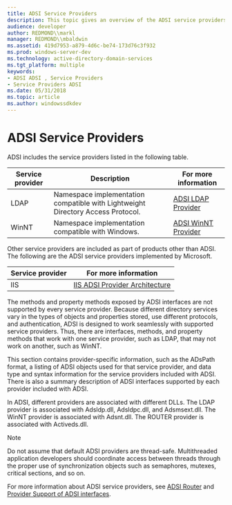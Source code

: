 ```yaml
---
title: ADSI Service Providers
description: This topic gives an overview of the ADSI service providers that are provided in the server.
audience: developer
author: REDMOND\\markl
manager: REDMOND\\mbaldwin
ms.assetid: 419d7953-a879-4d6c-be74-173d76c3f932
ms.prod: windows-server-dev
ms.technology: active-directory-domain-services
ms.tgt_platform: multiple
keywords:
- ADSI ADSI , Service Providers
- Service Providers ADSI
ms.date: 05/31/2018
ms.topic: article
ms.author: windowssdkdev
---
```


# ADSI Service Providers

ADSI includes the service providers listed in the following table.



| Service provider | Description                                                                                | For more information                                      |
|------------------|--------------------------------------------------------------------------------------------|-----------------------------------------------------------|
| LDAP<br/>  | Namespace implementation compatible with Lightweight Directory Access Protocol.<br/> | [ADSI LDAP Provider](adsi-ldap-provider.md)<br/>   |
| WinNT<br/> | Namespace implementation compatible with Windows.<br/>                               | [ADSI WinNT Provider](adsi-winnt-provider.md)<br/> |



 

Other service providers are included as part of products other than ADSI. The following are the ADSI service providers implemented by Microsoft.



| Service provider | For more information                                                                        |
|------------------|---------------------------------------------------------------------------------------------|
| IIS<br/>   | [IIS ADSI Provider Architecture](http://go.microsoft.com/fwlink/p/?linkid=83888)<br/> |



 

The methods and property methods exposed by ADSI interfaces are not supported by every service provider. Because different directory services vary in the types of objects and properties stored, use different protocols, and authentication, ADSI is designed to work seamlessly with supported service providers. Thus, there are interfaces, methods, and property methods that work with one service provider, such as LDAP, that may not work on another, such as WinNT.

This section contains provider-specific information, such as the ADsPath format, a listing of ADSI objects used for that service provider, and data type and syntax information for the service providers included with ADSI. There is also a summary description of ADSI interfaces supported by each provider included with ADSI.

In ADSI, different providers are associated with different DLLs. The LDAP provider is associated with Adsldp.dll, Adsldpc.dll, and Adsmsext.dll. The WinNT provider is associated with Adsnt.dll. The ROUTER provider is associated with Activeds.dll.

> [!Note]  
> Do not assume that default ADSI providers are thread-safe. Multithreaded application developers should coordinate access between threads through the proper use of synchronization objects such as semaphores, mutexes, critical sections, and so on.

 

For more information about ADSI service providers, see [ADSI Router](adsi-router.md) and [Provider Support of ADSI interfaces](provider-support-of-adsi-interfaces.md).

 

 





